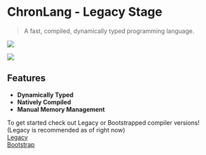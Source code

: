# ChronLang - Legacy Stage

> A fast, compiled, dynamically typed programming language.   

<p float="left">
<a href="https://discord.gg/dhvnpnD7sn">
    <img src="https://img.shields.io/discord/1210018824322158602?logo=discord"></img>
  </a>

<img src="https://img.shields.io/github/commit-activity/m/DeLuxe-1337/ChronLang"></img>
</p>

## Features

- **Dynamically Typed**
- **Natively Compiled**
- **Manual Memory Management**

To get started check out Legacy or Bootstrapped compiler versions!
(Legacy is recommended as of right now)  
[Legacy](https://github.com/DeLuxe-1337/ChronLang/tree/legacy)  
[Bootstrap](https://github.com/DeLuxe-1337/ChronLang/tree/bootstrap)  